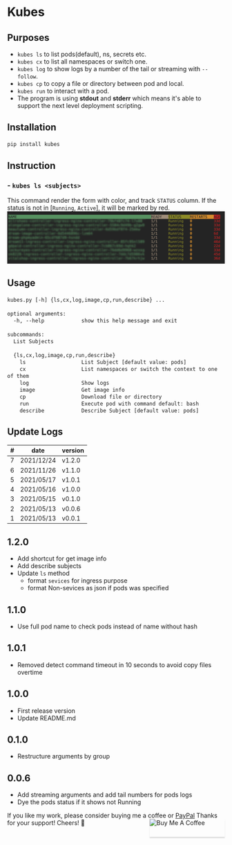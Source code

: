 # Kubes

## Purposes
- `kubes ls` to list pods(default), ns, secrets etc.
- `kubes cx` to list all namespaces or switch one.
- `kubes log` to show logs by a number of the tail or streaming with `--follow`.
- `kubes cp` to copy a file or directory between pod and local.
- `kubes run` to interact with a pod.
- The program is using __stdout__ and __stderr__ which means it's able to support the next level deployment scripting.

## Installation
```bash
pip install kubes
```

## Instruction
### - `kubes ls <subjects>`
This command render the form with color, and track `STATUS` column. If the status is not in [`Running`, `Active`], it will be marked by red.
![kube_ls_demo_img](https://github.com/Ron-Chang/kubes/blob/develop/img/demo.png)



## Usage
```
kubes.py [-h] {ls,cx,log,image,cp,run,describe} ...

optional arguments:
  -h, --help            show this help message and exit

subcommands:
  List Subjects

  {ls,cx,log,image,cp,run,describe}
    ls                  List Subject [default value: pods]
    cx                  List namespaces or switch the context to one of them
    log                 Show logs
    image               Get image info
    cp                  Download file or directory
    run                 Execute pod with command default: bash
    describe            Describe Subject [default value: pods]
```

## Update Logs
|#|      date|version|
|-|----------|-------|
|7|2021/12/24| v1.2.0|
|6|2021/11/26| v1.1.0|
|5|2021/05/17| v1.0.1|
|4|2021/05/16| v1.0.0|
|3|2021/05/15| v0.1.0|
|2|2021/05/13| v0.0.6|
|1|2021/05/13| v0.0.1|

## 1.2.0
- Add shortcut for get image info
- Add describe subjects
- Update `ls` method
    + format `sevices` for ingress purpose
    + format Non-sevices as json if pods was specified

## 1.1.0
- Use full pod name to check pods instead of name without hash

## 1.0.1
- Removed detect command timeout in 10 seconds to avoid copy files overtime

## 1.0.0
- First release version
- Update README.md

## 0.1.0
- Restructure arguments by group

## 0.0.6
- Add streaming arguments and add tail numbers for pods logs
- Dye the pods status if it shows not Running

If you like my work, please consider buying me a coffee or [PayPal](https://paypal.me/RonDevStudio?locale.x=zh_TW)
Thanks for your support! Cheers! 🎉
<a href="https://www.buymeacoffee.com/ronchang" target="_blank"><img src="https://www.buymeacoffee.com/assets/img/custom_images/orange_img.png" alt="Buy Me A Coffee" style="height: 41px !important;width: 174px !important;box-shadow: 0px 3px 2px 0px rgba(190, 190, 190, 0.5) !important;-webkit-box-shadow: 0px 3px 2px 0px rgba(190, 190, 190, 0.5) !important;" align="right"></a>
